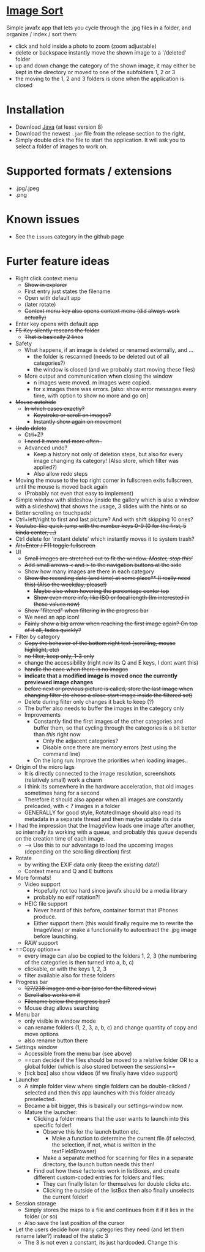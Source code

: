 # [Image Sort](https://github.com/Racopokemon/ImageSort)

Simple javafx app that lets you cycle through the .jpg files in a folder, and organize / index / sort them: 
* click and hold inside a photo to zoom (zoom adjustable)
* delete or backspace instantly move the shown image to a '/deleted' folder
* up and down change the category of the shown image, it may either be kept in the directory or moved to one of the subfolders 1, 2 or 3
* the moving to the 1, 2 and 3 folders is done when the application is closed

# Installation
* Download [Java](https://www.java.com/en/) (at least version 8)
* Download the newest `.jar` file from the release section to the right.
* Simply double click the file to start the application. It will ask you to select a folder of images to work on. 

# Supported formats / extensions
* .jpg/.jpeg
* .png

# Known issues
* See the `issues` category in the github page

# Furter feature ideas
* Right click context menu
  * ~~Show in explorer~~
  * First entry just states the filename
  * Open with default app
  * (later rotate)
  * ~~Context menu key also opens context menu (did always work actually)~~
* Enter key opens with default app
* ~~F5 Key silently rescans the folder~~
  * ~~That is basically 2 lines~~
* Safety
  * What happens, if an image is deleted or renamed externally, and ...
    * the folder is rescanned (needs to be deleted out of all categories?)
    * the window is closed (and we probably start moving these files)
  * More output and communication when closing the window
    * n images were moved. m images were copied. 
    * for x images there was errors. \[also: show error messages every time, with option to show no more and go on]
* ~~Mouse autohide~~
  * ~~In which cases exactly?~~
    * ~~Keystroke or scroll on images?~~
    * ~~Instantly show again on movement~~
* ~~Undo delete~~
  * ~~Ctrl+Z?~~
  * ~~I need it more and more often..~~
  * Advanced undo? 
    * Keep a history not only of deletion steps, but also for every image changing its category! (Also store, which filter was applied?)
    * Also allow redo steps
* Moving the mouse to the top right corner in fullscreen exits fullscreen, until the mouse is moved back again
  * (Probably not even that easy to implement)
* Simple window with slideshow (inside the gallery which is also a window with a slideshow) that shows the usage, 3 slides with the hints or so
* Better scrolling on touchpads! 
* Ctrl+left/right to first and last picture? And with shift skipping 10 ones?
* ~~Youtube-like quick-jump with the number keys 0-9 (0 for the first, 5 kinda center, ...)~~
* Ctrl delete for 'instant delete' which instantly moves it to system trash?
* ~~Alt+Enter / F11 toggle fullscreen~~
* UI
  * ~~Small images are stretched out to fit the window. _Master, stop this!_~~
  * ~~Add small arrows \< and > to the navigation buttons at the side~~
  * Show how many images are there in each category
  * ~~Show the recording date (and time) at some place** (I really need this) (Also the weekday, please!)~~
    * ~~Maybe also when hovering the percentage center top~~
    * ~~Show even more info, like ISO or focal length (Im interested in these values now)~~
  * ~~Show "filtered" when filtering in the progress bar~~
  * We need an app icon!
  * ~~Fainly show a big arrow when reaching the first image again? On top of it all, fades quickly?~~
* Filter by category
  * ~~Copy the behavior of the bottom right text (scrolling, mouse highlight, etc)~~
  * ~~no filter, keep only, 1-3 only~~
  * change the accessibility (right now its Q and E keys, I dont want this)
  * ~~handle the case when there is no images~~
  * **indicate that a modified image is moved once the currently previewed image changes**
  * ~~before next or previous picture is called, store the last image when changing filter (to chose a close start image inside the filtered set)~~
  * Delete during filter only changes it back to keep (?)
  * The buffer also needs to buffer the images in the category only
  * Improvements
    * Constantly find the first images of the other categories and buffer them, so that cycling through the categories is a bit better than *this* right now
      * Only the adjacent categories?
      * Disable once there are memory errors (test using the command line)
    * On the long run: Improve the priorities when loading images..
* Origin of the micro lags
  * It is directly connected to the image resolution, screenshots (relatively small) work a charm
  * I think its somewhere in the hardware acceleration, that old images sometimes hang for a second
  * Therefore it should also appear when all images are constantly preloaded, with < 7 images in a folder
  * GENERALLY for good style, RotatedImage should also read its metadata in a separate thread and then maybe update its data
* I had the impression that the ImageView loads one image after another, so internally its working with a queue, and probably this queue depends on the creation time of each image. 
  * --> Use this to our advantage to load the upcoming images (depending on the scrolling direction) first
* Rotate
  * by writing the EXIF data only (keep the existing data!)
  * Context menu and Q and E buttons
* More formats! 
  * Video support
    * Hopefully not too hard since javafx should be a media library
    * probably no exif rotation?!
  * HEIC file support
    * Never heard of this before, container format that iPhones produce. 
    * Either support them (this would finally require me to rewrite the ImageView) or make a functionality to autoextract the .jpg image before launching. 
  * RAW support
* ==Copy option==
  * every image can also be copied to the folders 1, 2, 3 (the numbering of the categories is then turned into a, b, c)
  * clickable, or with the keys 1, 2, 3
  * filter available also for these folders
* Progress bar
  * ~~127/238 images and a bar (also for the filtered view)~~
  * ~~Scroll also works on it~~
  * ~~Filename below the progress bar?~~
  * Mouse drag allows searching
* Menu bar
  * only visible in window mode
  * can rename folders (1, 2, 3, a, b, c) and change quantity of copy and move options
  * also rename button there
* Settings window
  * Accessible from the menu bar (see above)
  * ==can decide if the files should be moved to a relative folder OR to a global folder (which is also stored between the sessions)==
  * \[tick box] also show videos (if we finally have video support)
* Launcher
  * A simple folder view where single folders can be double-clicked / selected and then this app launches with this folder already preselected. 
  * Became a bit bigger, this is basically our settings-window now. 
  * Mature the launcher: 
    * Clicking a folder means that the user wants to launch into this specific folder! 
      * Observe this for the launch button etc. 
        * Make a function to determine the current file (if selected, the selection, if not, what is written in the textFieldBrowser)
      * Make a separate method for scanning for files in a separate directory, the launch button needs this then! 
    * Find out how these factories work in listBoxes, and create different custom-coded entries for folders and files: 
      * They can finally listen for themselves for double clicks etc.
      * Clicking the outside of the listBox then also finally unselects the current folder! 
* Session storage
  * Simply stores the maps to a file and continues from it if it lies in the folder (or so)
  * Also save the last position of the cursor
* Let the users decide how many categories they need (and let them rename later?) instead of the static 3
  * The 3 is not even a constant, its just hardcoded. Change this
